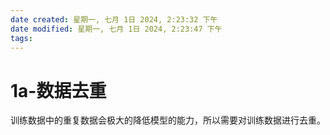```yaml
---
date created: 星期一, 七月 1日 2024, 2:23:32 下午
date modified: 星期一, 七月 1日 2024, 2:23:47 下午
tags: 
---
```


# 1a-数据去重

训练数据中的重复数据会极大的降低模型的能力，所以需要对训练数据进行去重。